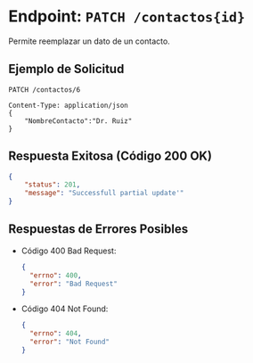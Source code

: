 # Endpoint: `PATCH /contactos{id}`

Permite reemplazar un dato de un contacto.

## Ejemplo de Solicitud
```http
PATCH /contactos/6

Content-Type: application/json
{
    "NombreContacto":"Dr. Ruiz"
}
```

## Respuesta Exitosa (Código 200 OK)
```json
{
    "status": 201,
    "message": "Successfull partial update'"
}
```

## Respuestas de Errores Posibles
- Código 400 Bad Request:

  ```json
  {
    "errno": 400,
    "error": "Bad Request"
  }
  ```
- Código 404 Not Found:

  ```json
  {
    "errno": 404,
    "error": "Not Found"
  }
  ```